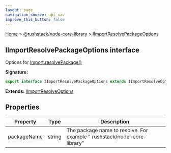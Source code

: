 ```yaml
---
layout: page
navigation_source: api_nav
improve_this_button: false
---
```



[Home](./index.md) &gt; [@rushstack/node-core-library](./node-core-library.md) &gt; [IImportResolvePackageOptions](./node-core-library.iimportresolvepackageoptions.md)

## IImportResolvePackageOptions interface

Options for [Import.resolvePackage()](./node-core-library.import.resolvepackage.md)

<b>Signature:</b>

```typescript
export interface IImportResolvePackageOptions extends IImportResolveOptions
```
<b>Extends:</b> [IImportResolveOptions](./node-core-library.iimportresolveoptions.md)

## Properties

|  Property | Type | Description |
|  --- | --- | --- |
|  [packageName](./node-core-library.iimportresolvepackageoptions.packagename.md) | string | The package name to resolve. For example " rushstack/node-core-library" |
